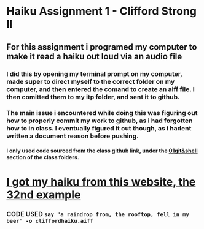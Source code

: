 # Haiku Assignment 1 - Clifford Strong II
## For this assignment i programed my computer to make it read a haiku out loud via an audio file
### I did this by opening my terminal prompt on my computer, made super to direct myself to the correct folder on my computer, and then entered the comand to create an aiff file. I then comitted them to my itp folder, and sent it to github.
### The main issue i encountered while doing this was figuring out how to properly commit my work to github, as i had forgotten how to in class. I eventually figured it out though, as i hadent written a document reason before pushing. 
#### I only used code sourced from the class github link, under the [01git&shell](https://github.com/rdwrome/261fa25/tree/main/01Git%26Shell) section of the class folders. 
# [I got my haiku from this website, the 32nd example](https://reedsy.com/discovery/blog/haiku-poem-examples)
### CODE USED `say "a raindrop from, the rooftop, fell in my beer" -o cliffordhaiku.aiff` 